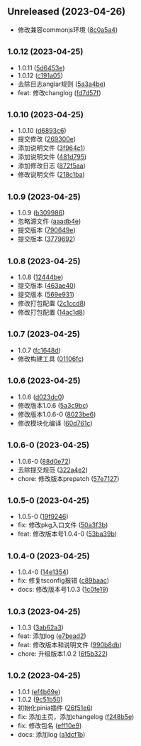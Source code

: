 ## Unreleased (2023-04-26)

* 修改兼容commonjs环境 ([8c0a5a4](https://github.com/saofeng-cyber/pinia-sf-persistence-storage/commit/8c0a5a4))



## <small>1.0.12 (2023-04-25)</small>

* 1.0.11 ([5d6453e](https://github.com/saofeng-cyber/pinia-sf-persistence-storage/commit/5d6453e))
* 1.0.12 ([c191a05](https://github.com/saofeng-cyber/pinia-sf-persistence-storage/commit/c191a05))
* 去除日志anglar规则 ([5a3a4be](https://github.com/saofeng-cyber/pinia-sf-persistence-storage/commit/5a3a4be))
* feat: 修改changlog ([fd7d57f](https://github.com/saofeng-cyber/pinia-sf-persistence-storage/commit/fd7d57f))



## <small>1.0.10 (2023-04-25)</small>

* 1.0.10 ([d6893c6](https://github.com/saofeng-cyber/pinia-sf-persistence-storage/commit/d6893c6))
* 提交修改 ([269300e](https://github.com/saofeng-cyber/pinia-sf-persistence-storage/commit/269300e))
* 添加说明文件 ([3f964c1](https://github.com/saofeng-cyber/pinia-sf-persistence-storage/commit/3f964c1))
* 添加说明文件 ([481d795](https://github.com/saofeng-cyber/pinia-sf-persistence-storage/commit/481d795))
* 添加修改日志 ([872f5aa](https://github.com/saofeng-cyber/pinia-sf-persistence-storage/commit/872f5aa))
* 修改说明文件 ([218c1ba](https://github.com/saofeng-cyber/pinia-sf-persistence-storage/commit/218c1ba))



## <small>1.0.9 (2023-04-25)</small>

* 1.0.9 ([b309986](https://github.com/saofeng-cyber/pinia-sf-persistence-storage/commit/b309986))
* 忽略源文件 ([aaadb4e](https://github.com/saofeng-cyber/pinia-sf-persistence-storage/commit/aaadb4e))
* 提交版本 ([790649e](https://github.com/saofeng-cyber/pinia-sf-persistence-storage/commit/790649e))
* 提交版本 ([3779692](https://github.com/saofeng-cyber/pinia-sf-persistence-storage/commit/3779692))



## <small>1.0.8 (2023-04-25)</small>

* 1.0.8 ([12444be](https://github.com/saofeng-cyber/pinia-sf-persistence-storage/commit/12444be))
* 提交版本 ([463ae40](https://github.com/saofeng-cyber/pinia-sf-persistence-storage/commit/463ae40))
* 提交版本 ([569e931](https://github.com/saofeng-cyber/pinia-sf-persistence-storage/commit/569e931))
* 修改打包配置 ([2c1ccd8](https://github.com/saofeng-cyber/pinia-sf-persistence-storage/commit/2c1ccd8))
* 修改打包配置 ([14ac1d8](https://github.com/saofeng-cyber/pinia-sf-persistence-storage/commit/14ac1d8))



## <small>1.0.7 (2023-04-25)</small>

* 1.0.7 ([fc1648d](https://github.com/saofeng-cyber/pinia-sf-persistence-storage/commit/fc1648d))
* 修改构建工具 ([01106fc](https://github.com/saofeng-cyber/pinia-sf-persistence-storage/commit/01106fc))



## <small>1.0.6 (2023-04-25)</small>

* 1.0.6 ([d023dc0](https://github.com/saofeng-cyber/pinia-sf-persistence-storage/commit/d023dc0))
* 修改版本1.0.6 ([5a3c9bc](https://github.com/saofeng-cyber/pinia-sf-persistence-storage/commit/5a3c9bc))
* 修改版本1.0.6-0 ([8023be6](https://github.com/saofeng-cyber/pinia-sf-persistence-storage/commit/8023be6))
* 修改模块化编译 ([60d761c](https://github.com/saofeng-cyber/pinia-sf-persistence-storage/commit/60d761c))



## <small>1.0.6-0 (2023-04-25)</small>

* 1.0.6-0 ([88d0e72](https://github.com/saofeng-cyber/pinia-sf-persistence-storage/commit/88d0e72))
* 去除提交规范 ([322a4e2](https://github.com/saofeng-cyber/pinia-sf-persistence-storage/commit/322a4e2))
* chore: 修改版本prepatch ([57e7127](https://github.com/saofeng-cyber/pinia-sf-persistence-storage/commit/57e7127))



## <small>1.0.5-0 (2023-04-25)</small>

* 1.0.5-0 ([19f9246](https://github.com/saofeng-cyber/pinia-sf-persistence-storage/commit/19f9246))
* fix: 修改pkg入口文件 ([50a3f3b](https://github.com/saofeng-cyber/pinia-sf-persistence-storage/commit/50a3f3b))
* feat: 修改版本号1.0.4-0 ([53ba39b](https://github.com/saofeng-cyber/pinia-sf-persistence-storage/commit/53ba39b))



## <small>1.0.4-0 (2023-04-25)</small>

* 1.0.4-0 ([14e1354](https://github.com/saofeng-cyber/pinia-sf-persistence-storage/commit/14e1354))
* fix: 修复tsconfig报错 ([c89baac](https://github.com/saofeng-cyber/pinia-sf-persistence-storage/commit/c89baac))
* docs: 修改版本号1.0.3 ([1c0fe19](https://github.com/saofeng-cyber/pinia-sf-persistence-storage/commit/1c0fe19))



## <small>1.0.3 (2023-04-25)</small>

* 1.0.3 ([3ab62a3](https://github.com/saofeng-cyber/pinia-sf-persistence-storage/commit/3ab62a3))
* feat: 添加log ([e7bead2](https://github.com/saofeng-cyber/pinia-sf-persistence-storage/commit/e7bead2))
* feat: 修改版本和说明文件 ([990b8db](https://github.com/saofeng-cyber/pinia-sf-persistence-storage/commit/990b8db))
* chore: 升级版本1.0.2 ([6f5b322](https://github.com/saofeng-cyber/pinia-sf-persistence-storage/commit/6f5b322))



## <small>1.0.2 (2023-04-25)</small>

* 1.0.1 ([ef4b69e](https://github.com/saofeng-cyber/pinia-sf-persistence-storage/commit/ef4b69e))
* 1.0.2 ([9c51b50](https://github.com/saofeng-cyber/pinia-sf-persistence-storage/commit/9c51b50))
* 初始化pinia插件 ([26f51e6](https://github.com/saofeng-cyber/pinia-sf-persistence-storage/commit/26f51e6))
* fix: 添加主页，添加changelog ([f248b5e](https://github.com/saofeng-cyber/pinia-sf-persistence-storage/commit/f248b5e))
* fix: 修改包名 ([eff10e9](https://github.com/saofeng-cyber/pinia-sf-persistence-storage/commit/eff10e9))
* docs: 添加log ([a1dcf1b](https://github.com/saofeng-cyber/pinia-sf-persistence-storage/commit/a1dcf1b))



